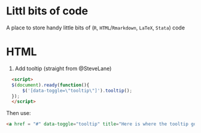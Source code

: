 # Littl bits of code

A place to store handy little bits of (`R`, `HTML`/`Rmarkdown`, `LaTeX`, `Stata`) code


# HTML

1. Add tooltip (straight from @SteveLane)
```html
  <script>
  $(document).ready(function(){
      $('[data-toggle=\"tooltip\"]').tooltip(); 
  });
  </script>
```
Then use:
```html
<a href = "#" data-toggle="tooltip" title="Here is where the tooltip goes.">Here is the word/phrase you need a note on</a>
```
